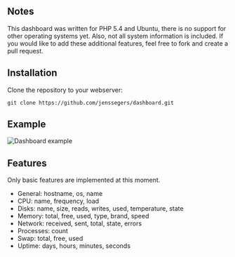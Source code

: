 Notes
-----

This dashboard was written for PHP 5.4 and Ubuntu, there is no support for other operating systems yet. Also, not all system information is included. If you would like to add these additional features, feel free to fork and create a pull request.

Installation
------------

Clone the repository to your webserver:

    git clone https://github.com/jenssegers/dashboard.git

Example
-------

![Dashboard example](http://jenssegers.be/uploads/images/dashboard.png)

Features
--------

Only basic features are implemented at this moment.

- General: hostname, os, name
- CPU: name, frequency, load
- Disks: name, size, reads, writes, used, temperature, state
- Memory: total, free, used, type, brand, speed
- Network: received, sent, total, state, errors
- Processes: count
- Swap: total, free, used
- Uptime: days, hours, minutes, seconds
